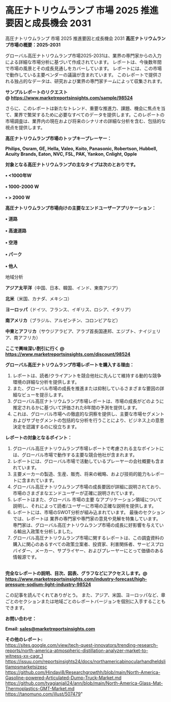 # 高圧ナトリウムランプ 市場 2025 推進要因と成長機会 2031
高圧ナトリウムランプ 市場 2025 推進要因と成長機会 2031
<strong><b>高圧ナトリウムランプ市場の概要：2025-2031</b></strong>

グローバル高圧ナトリウムランプ市場2025-2031は、業界の専門家からの入力による詳細な市場分析に基づいて作成されています。 レポートは、今後数年間で市場の風景とその成長見通しをカバーしています。 レポートには、この市場で動作している主要ベンダーの議論が含まれています。 このレポートで提供される独占的なデータは、研究および業界の専門家チームによって収集されます。

<strong>サンプルレポートのリクエスト @ <a href=https://www.marketreportsinsights.com/sample/98524>https://www.marketreportsinsights.com/sample/98524</a></strong>

さらに、このレポートは新たなトレンド、重要な推進力、課題、機会に焦点を当て、業界で繁栄するために必要なすべてのデータを提供します。このレポートの市場調査は、業界内の現在および将来のシナリオの詳細な分析を含む、包括的な視点を提供します。

<strong>高圧ナトリウムランプ市場のトップキープレーヤー：</strong>

<strong>Philips, Osram, GE, Hella, Valeo, Koito, Panasonic, Robertson, Hubbell, Acuity Brands, Eaton, NVC, FSL, PAK, Yankon, Cnlight, Opple</strong>

<strong><b>対象となる高圧ナトリウムランプの主なタイプは次のとおりです。</b></strong>

<strong>• <1000年W<br><br>• 1000-2000 W<br><br>• > 2000 W</strong>

<strong><b>高圧ナトリウムランプ市場向けの主要なエンドユーザーアプリケーション：</b></strong>

<strong>• 道路<br><br>• 高速道路<br><br>• 空港<br><br>• パーク<br><br>• 他人</strong>

 地域分析

<strong><b>アジア太平洋</b></strong>（中国、日本、韓国、インド、東南アジア）

<strong><b>北米</b></strong>（米国、カナダ、メキシコ）

<strong><b>ヨーロッパ</b></strong>（ドイツ、フランス、イギリス、ロシア、イタリア）

<strong><b>南アメリカ</b></strong>（ブラジル、アルゼンチン、コロンビアなど）

<strong><b>中東とアフリカ</b></strong>（サウジアラビア、アラブ首長国連邦、エジプト、ナイジェリア、南アフリカ）

<strong>ここで興味深い割引に行く @ <a href=https://www.marketreportsinsights.com/discount/98524>https://www.marketreportsinsights.com/discount/98524</a></strong>

<strong><b>グローバル高圧ナトリウムランプ市場レポートを購入する理由：</b></strong>
<ol>
  <li>レポートは、読者/クライアントを競合他社に先んじて維持する動的な競争環境の詳細な分析を提供します。</li>
  <li>また、グローバル市場の成長を推進または抑制しているさまざまな要因の詳細なビューを提示します。</li>
  <li>グローバル高圧ナトリウムランプ市場レポートは、市場の成長がどのように推定されるかに基づいて評価された8年間の予測を提供します。</li>
  <li>これは、グローバル市場への徹底的な洞察を提供し、主要な市場セグメントおよびサブセグメントの包括的な分析を行うことにより、ビジネス上の意思決定を認識するのに役立ちます。</li>
</ol>
<strong><b>レポートの対象となるポイント：</b></strong>
<ol>
  <li>グローバル高圧ナトリウムランプ市場レポートで考慮される主なポイントには、グローバル市場で動作する主要な競合他社が含まれます。</li>
  <li>レポートには、グローバル市場で活動しているプレーヤーの会社概要も含まれています。</li>
  <li>主要メーカーの製造、生産、販売、将来の戦略、および技術的能力もレポートに含まれています。</li>
  <li>グローバル高圧ナトリウムランプ市場の成長要因が詳細に説明されており、市場のさまざまなエンドユーザーが正確に説明されています。</li>
  <li>レポートはまた、グローバル 市場の主要 なアプリケーション領域について説明し、それによって読者/ユーザーに市場の正確な説明を提供します。</li>
  <li>レポートには、市場のSWOT分析が組み込まれています。 最後のセクションでは、レポートは 業界の専門家や専門家の意見や見解を特集しています。 専門家は、グローバル高圧ナトリウムランプ市場の成長に好影響を与えている輸出入政策を分析しました。</li>
  <li>グローバル高圧ナトリウムランプ市場に関するレポートは、この調査資料の購入に関心のあるすべての政策立案者、投資家、利害関係者、サービスプロバイダー、メーカー、サプライヤー、およびプレーヤーにとって価値のある情報源です。</li>
</ol><br>
<strong>完全なレポートの説明、目次、図表、グラフなどにアクセスします。@ <a href=https://www.marketreportsinsights.com/industry-forecast/high-pressure-sodium-light-industry-98524>https://www.marketreportsinsights.com/industry-forecast/high-pressure-sodium-light-industry-98524</a></strong>

この記事を読んでくれてありがとう。 また、アジア、米国、ヨーロッパなど、章ごとのセクションまたは地域ごとのレポートバージョンを個別に入手することもできます。

<strong><b>お問い合わせ：</b></strong>

<strong>Email: </strong><a href=mailto:sales@marketreportsinsights.com><strong>sales@marketreportsinsights.com</strong></a>

<strong>その他のレポート:</strong>
<br>
<a href=https://sites.google.com/view/tech-quest-innovators/trending-research-reports/north-america-atmospheric-distillation-analyzer-market-to-witness-xx-cagr_1>https://sites.google.com/view/tech-quest-innovators/trending-research-reports/north-america-atmospheric-distillation-analyzer-market-to-witness-xx-cagr_1</a>
<br>
<a href=https://issuu.com/reportsinsights24/docs/northamericabinocularhandheldslitlampsmarketsizesc>https://issuu.com/reportsinsights24/docs/northamericabinocularhandheldslitlampsmarketsizesc</a>
<br>
<a href=https://github.com/Hindavi8/Researchgrowthh/blob/main/North-America-Gasoline-powered-Articulated-Dump-Truck-Market.md>https://github.com/Hindavi8/Researchgrowthh/blob/main/North-America-Gasoline-powered-Articulated-Dump-Truck-Market.md</a>
<br>
<a href=https://github.com/tyagianjali24/ann/blob/main/North-America-Glass-Mat-Thermoplastics-GMT-Market.md>https://github.com/tyagianjali24/ann/blob/main/North-America-Glass-Mat-Thermoplastics-GMT-Market.md</a>
<br>
<a href=https://tanomuno.com/illust/507479>https://tanomuno.com/illust/507479</a>"

